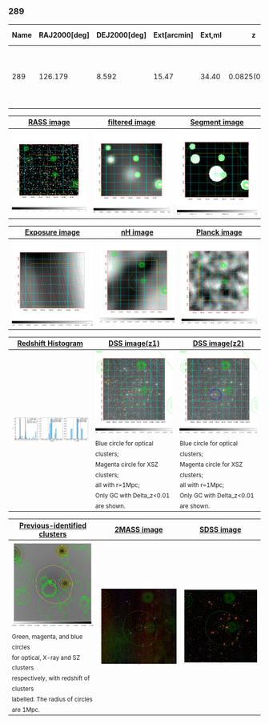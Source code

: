 <div STYLE="page-break-after: always;"></div>

### 289

|Name|RAJ2000[deg]|DEJ2000[deg] |Ext[arcmin]| Ext,ml | z | z_src| C|GC(XSZ,Delta_z<0.01)| GC(OPT,Delta_z<0.01)|GC| R_sig[arcmin] | R500[arcmin] | R500[Mpc]| CRsig[c/s] | CR500[c/s] |L500[1E44 erg/s]|F500[1E-12 erg/s/cm^2]| M500[1E14 Msun]|Tx[keV]|Cnt_sig|Beta|Rc[arcmin]|Comment|Alias|
|---|---|---|---|---|---|------|---|--------|---------|----------|---|---|---|---|---|---|---|---|---|---|---|---|---|---|
|289| 126.179| 8.592| 15.47| 34.40| 0.0825(0.005)| z1,| G| -| -| A, C, N, W| 33.670| 9.524| 0.887| 0.308(0.121)| 0.275(0.109)| 0.863(0.533)| 5.120(3.163)| 2.15(0.66)| 3.52(0.69)| 153.8| 0.567(-0.050+0.121)| 10.825(-2.268+4.346)| An Abell cluster with no $z$ and offset = 0.60 Mpc(6.42 arcmin)| t542|

|[RASS image](../image/289/289_img.pdf)|[filtered image](../image/289/289_fil.pdf)|[Segment image](../image/289/289_seg.pdf)|
|-------------------|--------------------|-------------------|
| <img src="../image/289/289_img.png" width="300">  | <img src="../image/289/289_fil.png" width="300">   | <img src="../image/289/289_seg.png" width="300">  |

|[Exposure image](../image/289/289_mex.pdf)| [nH image](../image/289/289_nh.pdf)| [Planck image](../image/289/289_p.pdf)|
|-------------------|--------------------|-------------------|
|<img src="../image/289/289_mex.png" width="300">   | <img src="../image/289/289_nh.png" width="300">    | <img src="../image/289/289_p.png" width="300"> |

|[Redshift Histogram](../image/289/289_zg.pdf) | [DSS image(z1)](../image/289/289_dss_z1.pdf)      |  [DSS image(z2)](../image/289/289_dss_z2.pdf)    |
|-------------------|--------------------|-------------------|
|<img src="../image/289/289_zg.png" width="300"> |<img src="../image/289/289_dss_z1.png" width="300"> <sub><br>Blue circle for optical clusters; <br>Magenta circle for XSZ clusters; <br>all with r=1Mpc; <br>Only GC with Delta_z<0.01 are shown. </sub>| <img src="../image/289/289_dss_z2.png" width="300"><sub><br>Blue circle for optical clusters; <br>Magenta circle for XSZ clusters; <br>all with r=1Mpc; <br>Only GC with Delta_z<0.01 are shown. </sub> |

|[Previous-identified clusters](../image/289/289_gc.pdf) | [2MASS image](../image/289/289_2mass.pdf)      |[SDSS image](../image/289/289_sdss.pdf)   |
|-------------------|-------------------|-------------------|
|<img src=../image/289/289_gc.png width="300"> <br><sub>Green, magenta, and blue circles <br>for optical, X-ray and SZ clusters <br>respectively, with redshift of clusters <br>labelled. The radius of circles <br>are 1Mpc.</sub>|<img src="../image/289/289_2mass.png" width="300">  | <img src="../image/289/289_sdss.png" width="300">  |




